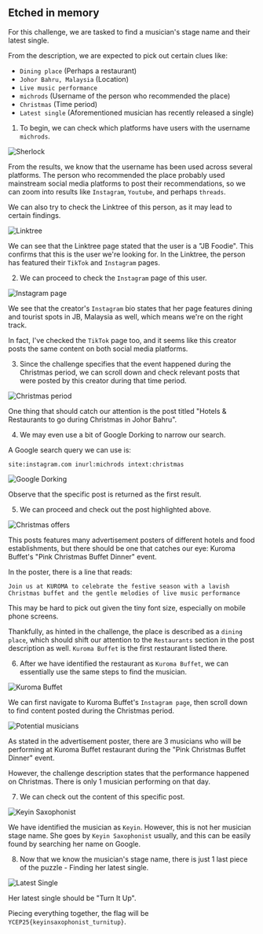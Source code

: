 
## Etched in memory

For this challenge, we are tasked to find a musician's stage name and their latest single.

From the description, we are expected to pick out certain clues like:

- `Dining place` (Perhaps a restaurant)
- `Johor Bahru, Malaysia` (Location)
- `Live music performance`
- `michrods` (Username of the person who recommended the place)
- `Christmas` (Time period)
- `Latest single` (Aforementioned musician has recently released a single)

1. To begin, we can check which platforms have users with the username `michrods`.

![Sherlock](./images/image1.png)

From the results, we know that the username has been used across several platforms. The person who recommended the place probably used mainstream social media platforms to post their recommendations, so we can zoom into results like `Instagram`, `Youtube`, and perhaps `threads`.

We can also try to check the Linktree of this person, as it may lead to certain findings.

![Linktree](./images/image2.png)

We can see that the Linktree page stated that the user is a "JB Foodie". This confirms that this is the user we're looking for. In the Linktree, the person has featured their `TikTok` and `Instagram` pages.

2. We can proceed to check the `Instagram` page of this user. 

![Instagram page](./images/image3.png)

We see that the creator's `Instagram` bio states that her page features dining and tourist spots in JB, Malaysia as well, which means we're on the right track.

In fact, I've checked the `TikTok` page too, and it seems like this creator posts the same content on both social media platforms.

3. Since the challenge specifies that the event happened during the Christmas period, we can scroll down and check relevant posts that were posted by this creator during that time period.

![Christmas period](./images/image4.png)

One thing that should catch our attention is the post titled "Hotels & Restaurants to go during Christmas in Johor Bahru". 

4. We may even use a bit of Google Dorking to narrow our search.

A Google search query we can use is: 

```
site:instagram.com inurl:michrods intext:christmas
```

![Google Dorking](./images/image5.png)

Observe that the specific post is returned as the first result.

5. We can proceed and check out the post highlighted above.

![Christmas offers](./images/image6.png)

This posts features many advertisement posters of different hotels and food establishments, but there should be one that catches our eye: Kuroma Buffet's "Pink Christmas Buffet Dinner" event.

In the poster, there is a line that reads:

```
Join us at KUROMA to celebrate the festive season with a lavish Christmas buffet and the gentle melodies of live music performance
```

This may be hard to pick out given the tiny font size, especially on mobile phone screens.

Thankfully, as hinted in the challenge, the place is described as a `dining place`, which should shift our attention to the `Restaurants` section in the post description as well. `Kuroma Buffet` is the first restaurant listed there.

6. After we have identified the restaurant as `Kuroma Buffet`, we can essentially use the same steps to find the musician.

![Kuroma Buffet](./images/image7.png)

We can first navigate to Kuroma Buffet's `Instagram page`, then scroll down to find content posted during the Christmas period.

![Potential musicians](./images/image8.png)

As stated in the advertisement poster, there are 3 musicians who will be performing at Kuroma Buffet restaurant during the "Pink Christmas Buffet Dinner" event.

However, the challenge description states that the performance happened on Christmas. There is only 1 musician performing on that day.

7. We can check out the content of this specific post.

![Keyin Saxophonist](./images/image9.png)

We have identified the musician as `Keyin`. However, this is not her musician stage name. She goes by `Keyin Saxophonist` usually, and this can be easily found by searching her name on Google.

8. Now that we know the musician's stage name, there is just 1 last piece of the puzzle - Finding her latest single.

![Latest Single](./images/image10.png)

Her latest single should be "Turn It Up".

Piecing everything together, the flag will be `YCEP25{keyinsaxophonist_turnitup}`.